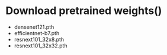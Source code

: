 # Download pretrained weights()
* densenet121.pth
* efficientnet-b7.pth
* resnext101_32x8.pth
* resnext101_32x32.pth
